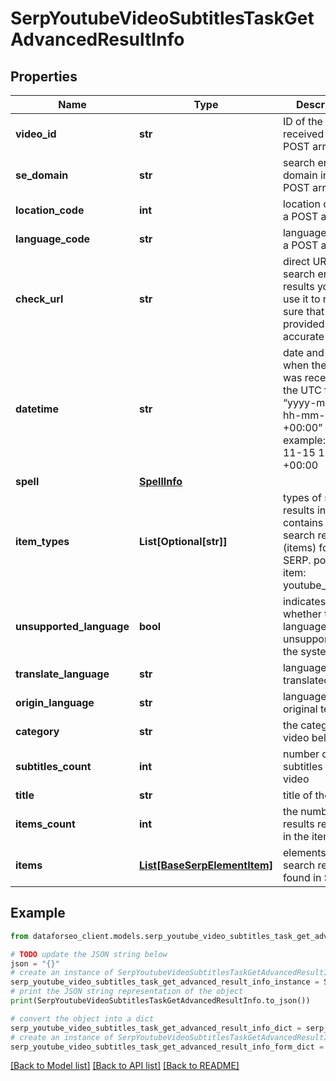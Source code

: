 # SerpYoutubeVideoSubtitlesTaskGetAdvancedResultInfo


## Properties

Name | Type | Description | Notes
------------ | ------------- | ------------- | -------------
**video_id** | **str** | ID of the video received in a POST array | [optional] 
**se_domain** | **str** | search engine domain in a POST array | [optional] 
**location_code** | **int** | location code in a POST array | [optional] 
**language_code** | **str** | language code in a POST array | [optional] 
**check_url** | **str** | direct URL to search engine results you can use it to make sure that we provided accurate results | [optional] 
**datetime** | **str** | date and time when the result was received in the UTC format: “yyyy-mm-dd hh-mm-ss +00:00” example: 2019-11-15 12:57:46 +00:00 | [optional] 
**spell** | [**SpellInfo**](SpellInfo.md) |  | [optional] 
**item_types** | **List[Optional[str]]** | types of search results in SERP contains types of search results (items) found in SERP. possible item: youtube_subtitles | [optional] 
**unsupported_language** | **bool** | indicates whether the language is unsupported by the system | [optional] 
**translate_language** | **str** | language code of translated text | [optional] 
**origin_language** | **str** | language code of original text | [optional] 
**category** | **str** | the category the video belongs to | [optional] 
**subtitles_count** | **int** | number of subtitles in the video | [optional] 
**title** | **str** | title of the video | [optional] 
**items_count** | **int** | the number of results returned in the items array | [optional] 
**items** | [**List[BaseSerpElementItem]**](BaseSerpElementItem.md) | elements of search results found in SERP | [optional] 

## Example

```python
from dataforseo_client.models.serp_youtube_video_subtitles_task_get_advanced_result_info import SerpYoutubeVideoSubtitlesTaskGetAdvancedResultInfo

# TODO update the JSON string below
json = "{}"
# create an instance of SerpYoutubeVideoSubtitlesTaskGetAdvancedResultInfo from a JSON string
serp_youtube_video_subtitles_task_get_advanced_result_info_instance = SerpYoutubeVideoSubtitlesTaskGetAdvancedResultInfo.from_json(json)
# print the JSON string representation of the object
print(SerpYoutubeVideoSubtitlesTaskGetAdvancedResultInfo.to_json())

# convert the object into a dict
serp_youtube_video_subtitles_task_get_advanced_result_info_dict = serp_youtube_video_subtitles_task_get_advanced_result_info_instance.to_dict()
# create an instance of SerpYoutubeVideoSubtitlesTaskGetAdvancedResultInfo from a dict
serp_youtube_video_subtitles_task_get_advanced_result_info_form_dict = serp_youtube_video_subtitles_task_get_advanced_result_info.from_dict(serp_youtube_video_subtitles_task_get_advanced_result_info_dict)
```
[[Back to Model list]](../README.md#documentation-for-models) [[Back to API list]](../README.md#documentation-for-api-endpoints) [[Back to README]](../README.md)


